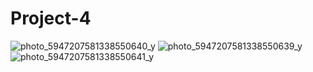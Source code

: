 # Project-4
![photo_5947207581338550640_y](https://github.com/user-attachments/assets/b9ffa90e-1bd3-44bf-8c3b-4fc8430c8863)
![photo_5947207581338550639_y](https://github.com/user-attachments/assets/fff53834-a93b-42b1-87a2-62edc43e7629)
![photo_5947207581338550641_y](https://github.com/user-attachments/assets/8d344898-f5e9-4224-aa10-daa19ac54def)
